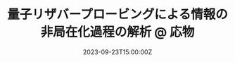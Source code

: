 ---
title: 量子リザバープロービングによる情報の非局在化過程の解析 @ 応物

event: 第84回応用物理学会秋季学術講演会
event_url: 

location: 熊本城ホール他
summary: Oral talk / Domestic conference / 第84回応用物理学会秋季学術講演会

# Talk start and end times.
#   End time can optionally be hidden by prefixing the line with `#`.
date: '2023-09-23T15:00:00Z'
all_day: true


authors: [小林海翔、 求幸年]
tags: [Recent, Oral, Domestic]

# Is this a featured talk? (true/false)
featured: false

---